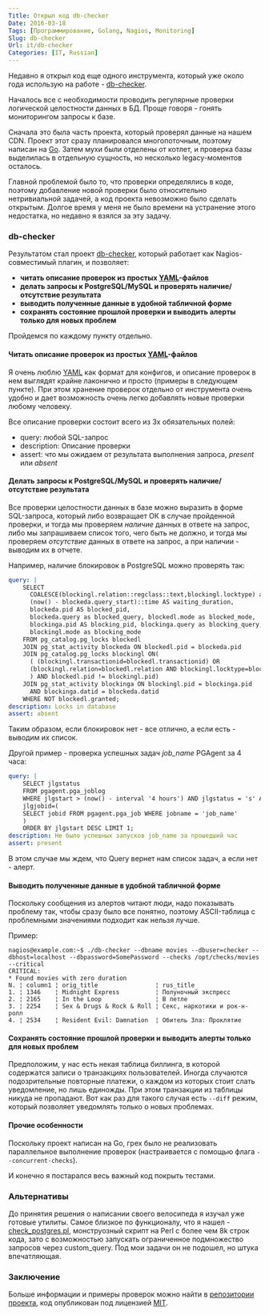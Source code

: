 ```yaml
---
Title: Открыл код db-checker
Date: 2016-03-18
Tags: [Программирование, Golang, Nagios, Monitoring]
Slug: db-checker
Url: it/db-checker
Categories: [IT, Russian]
---
```


Недавно я открыл код еще одного инструмента, который уже около года использую на работе -
[db-checker](https://github.com/abulimov/db-checker).

Началось все с необходимости проводить регулярные проверки логической
целостности данных в БД. Проще говоря - гонять мониторингом запросы к базе.

Сначала это была часть проекта, который проверял данные на нашем CDN.
Проект этот сразу планировался многопоточным, поэтому написан на [Go](http://golang.org).
Затем мухи были отделены от котлет, и проверка базы выделилась в отдельную
сущность, но несколько legacy-моментов осталось.

Главной проблемой было то, что проверки определялись в коде, поэтому
добавление новой проверки было относительно нетривиальной задачей,
а код проекта невозможно было сделать открытым. Долгое время у меня не было
времени на устранение этого недостатка, но недавно я взялся за эту задачу.

### db-checker

Результатом стал проект [db-checker](https://github.com/abulimov/db-checker),
который работает как Nagios-совместимый плагин, и позволяет:

* **читать описание проверок из простых [YAML](http://yaml.org)-файлов**
* **делать запросы к PostgreSQL/MySQL и проверять наличие/отсутствие результата**
* **выводить полученные данные в удобной табличной форме**
* **сохранять состояние прошлой проверки и выводить алерты только для новых проблем**

Пройдемся по каждому пункту отдельно.

#### Читать описание проверок из простых [YAML](http://yaml.org)-файлов

Я очень люблю [YAML](http://yaml.org) как формат для конфигов, и описание
проверок в нем выглядят крайне лаконично и просто (примеры в следующем пункте).
При этом хранение проверок отдельно от инструмента очень удобно и дает возможность
очень легко добавлять новые проверки любому человеку.

Все описание проверки состоит всего из 3х обязательных полей:

* query: любой SQL-запрос
* description: Описание проверки
* assert: что мы ожидаем от результата выполнения запроса, *present* или *absent*

#### Делать запросы к PostgreSQL/MySQL и проверять наличие/отсутствие результата

Все проверки целостности данных в базе можно выразить
в форме SQL-запроса, который либо возвращает ОК в случае пройденной проверки,
и тогда мы проверяем *наличие* данных в ответе на запрос, либо мы запрашиваем
список того, чего быть не должно, и тогда мы проверяем *отсутствие* данных
в ответе на запрос, а при наличии - выводим их в отчете.

Например, наличие блокировок в PostgreSQL можно проверять так:

```yaml
query: |
    SELECT
      COALESCE(blockingl.relation::regclass::text,blockingl.locktype) as locked_item,
      (now() - blockeda.query_start)::time AS waiting_duration,
      blockeda.pid AS blocked_pid,
      blockeda.query as blocked_query, blockedl.mode as blocked_mode,
      blockinga.pid AS blocking_pid, blockinga.query as blocking_query,
      blockingl.mode as blocking_mode
    FROM pg_catalog.pg_locks blockedl
    JOIN pg_stat_activity blockeda ON blockedl.pid = blockeda.pid
    JOIN pg_catalog.pg_locks blockingl ON(
      ( (blockingl.transactionid=blockedl.transactionid) OR
      (blockingl.relation=blockedl.relation AND blockingl.locktype=blockedl.locktype)
      ) AND blockedl.pid != blockingl.pid)
    JOIN pg_stat_activity blockinga ON blockingl.pid = blockinga.pid
      AND blockinga.datid = blockeda.datid
    WHERE NOT blockedl.granted;
description: Locks in database
assert: absent
```

Таким образом, если блокировок нет - все отлично, а если есть - выводим их список.

Другой пример - проверка успешных задач *job_name* PGAgent за 4 часа:

```yaml
query: |
    SELECT jlgstatus
    FROM pgagent.pga_joblog
    WHERE jlgstart > (now() - interval '4 hours') AND jlgstatus = 's' AND
    jlgjobid=(
    SELECT jobid FROM pgagent.pga_job WHERE jobname = 'job_name'
    )
    ORDER BY jlgstart DESC LIMIT 1;
description: Не было успешных запусков job_name за прошедший час
assert: present
```

В этом случае мы ждем, что Query вернет нам список задач, а если нет - алерт.

#### Выводить полученные данные в удобной табличной форме

Поскольку сообщения из алертов читают люди, надо показывать проблему так, чтобы
сразу было все понятно, поэтому ASCII-таблица с проблемными значениями подходит
как нельзя лучше.

Пример:

```console
nagios@example.com:~$ ./db-checker --dbname movies --dbuser=checker --dbhost=localhost --dbpassword=SomePassword --checks /opt/checks/movies --critical
CRITICAL:
* Found movies with zero duration
N. ¦ column1 ¦ orig_title                ¦ rus_title
1. ¦ 1346    ¦ Midnight Express          ¦ Полуночный экспресс
2. ¦ 2165    ¦ In the Loop               ¦ В петле
3. ¦ 2254    ¦ Sex & Drugs & Rock & Roll ¦ Секс, наркотики и рок-н-ролл
4. ¦ 2534    ¦ Resident Evil: Damnation  ¦ Обитель Зла: Проклятие
```

#### Сохранять состояние прошлой проверки и выводить алерты только для новых проблем

Предположим, у нас есть некая таблица биллинга, в которой содержатся записи
о транзакциях пользователей. Иногда случаются подозрительные повторные платежи,
о каждом из которых стоит слать уведомление, но лишь единожды. При этом
транзакции из таблицы никуда не пропадают. Вот как раз для такого случая
есть `--diff` режим, который позволяет уведомлять только о новых проблемах.

#### Прочие особенности

Поскольку проект написан на Go, грех было не реализовать параллельное выполнение
проверок (настраивается с помощью флага `--concurrent-checks`).

И конечно я постарался весь важный код покрыть тестами.

### Альтернативы

До принятия решения о написании своего велосипеда я изучал уже готовые утилиты.
Самое близкое по функционалу, что я нашел - [check_postgres.pl](https://bucardo.org/check_postgres/check_postgres.pl.html),
монструозный скрипт на Perl с более чем 8k строк кода, зато с возможностью запускать
ограниченное подмножество запросов через custom_query. Под мои задачи он не подошел,
но штука впечатляющая.

### Заключение

Больше информации и примеры проверок можно найти в [репозитории проекта](https://github.com/abulimov/db-checker),
код опубликован под лицензией [MIT](http://opensource.org/licenses/MIT).
